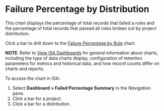 # Failure Percentage by Distribution

This chart displays the percentage of total records that failed a rules
and the percentage of total records that passed all rules broken out by
project distribution.

Click a bar to drill down to the [Failure Percentage by
Rule](Failure_Percentage_by_Rule) chart.

<span style="font-weight: bold;">NOTE</span>: Refer to [View ISA
Dashboards](View_ISA_Dashboards) for general information about
charts, including the type of data charts display, configuration of
retention parameters for metrics and historical data, and how record
counts differ on charts and reports.

To access the chart in ISA:

1.  Select <span style="font-weight: bold;">Dashboard \> Failed
    Percentage Summary</span> in the
    <span style="font-style: italic;">Navigation</span> pane.
2.  Click a bar for a project.
3.  Click a bar for a distribution.
